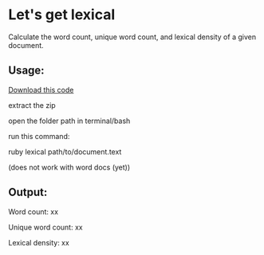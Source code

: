 Let's get lexical
=================

Calculate the word count, unique word count, and lexical density of a given document.

Usage:
------
[Download this code](https://github.com/joemsak/lets_get_lexical/zipball/1.0)

extract the zip

open the folder path in terminal/bash

run this command:

ruby lexical path/to/document.text

(does not work with word docs (yet))

Output:
-------
Word count: xx

Unique word count: xx

Lexical density: xx
